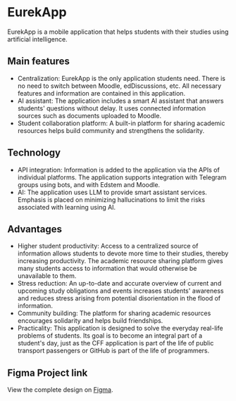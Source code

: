 # EurekApp
EurekApp is a mobile application that helps students with their studies using artificial intelligence.

## Main features
- Centralization: EurekApp is the only application students need. There is no need to switch between Moodle, edDiscussions, etc. All necessary features and information are contained in this application.
- AI assistant: The application includes a smart AI assistant that answers students' questions without delay. It uses connected information sources such as documents uploaded to Moodle.
- Student collaboration platform: A built-in platform for sharing academic resources helps build community and strengthens the solidarity.

## Technology
- API integration: Information is added to the application via the APIs of individual platforms. The application supports integration with Telegram groups using bots, and with Edstem and Moodle.
- AI: The application uses LLM to provide smart assistant services. Emphasis is placed on minimizing hallucinations to limit the risks associated with learning using AI.

## Advantages
- Higher student productivity: Access to a centralized source of information allows students to devote more time to their studies, thereby increasing productivity. The academic resource sharing platform gives many students access to information that would otherwise be unavailable to them.
- Stress reduction: An up-to-date and accurate overview of current and upcoming study obligations and events increases students' awareness and reduces stress arising from potential disorientation in the flood of information.
- Community building: The platform for sharing academic resources encourages solidarity and helps build friendships.
- Practicality: This application is designed to solve the everyday real-life problems of students. Its goal is to become an integral part of a student's day, just as the CFF application is part of the life of public transport passengers or GitHub is part of the life of programmers.

## Figma Project link
View the complete design on [Figma](https://www.figma.com/design/bKRZnuU5m3tkV8UKezHdAy/Eureka-figma?node-id=0-1).
